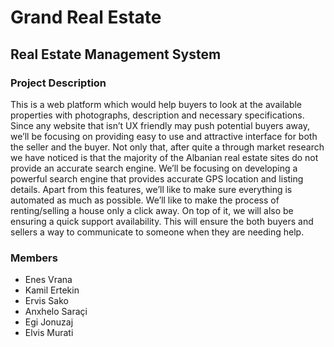 
# Grand Real Estate
## Real Estate Management System

### Project Description
This is a web platform which would help buyers to look at the available properties with photographs, description and necessary specifications. Since any website that isn’t UX friendly may push potential buyers away, we’ll be focusing on providing easy to use and attractive interface for both the seller and the buyer. Not only that, after quite a through market research we have noticed is that the majority of the Albanian real estate sites do not provide an accurate search engine. We’ll be focusing on developing a powerful search engine that provides accurate GPS location and listing details. Apart from this features, we’ll like to make sure everything is automated as much as possible. We’ll like to make the process of renting/selling a house only a click away. On top of it, we will also be ensuring a quick support availability. This will ensure the both buyers and sellers a way to communicate to someone when they are needing help. 

### Members
- Enes Vrana
- Kamil Ertekin
- Ervis Sako
- Anxhelo Saraçi
- Egi Jonuzaj
- Elvis Murati

